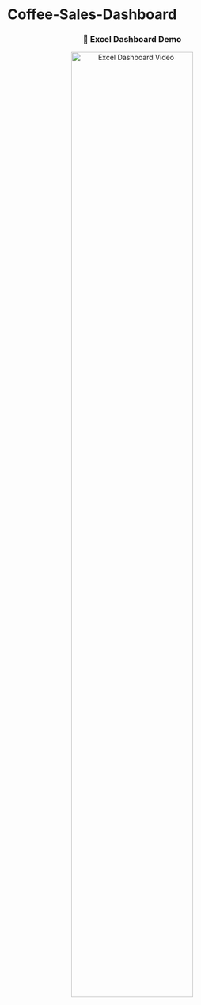 # Coffee-Sales-Dashboard

<h3 align="center">🎥 Excel Dashboard Demo</h3>

<p align="center">
  <a href="https://www.youtube.com/watch?v=OrW7PCgkqg4">
    <img src="https://img.youtube.com/vi/OrW7PCgkqg4/0.jpg" width="70%" alt="Excel Dashboard Video">
  </a>
</p>
